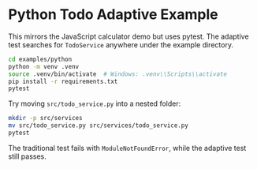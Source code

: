 # Python Todo Adaptive Example

This mirrors the JavaScript calculator demo but uses pytest. The adaptive test searches for `TodoService` anywhere under the example directory.

```bash
cd examples/python
python -m venv .venv
source .venv/bin/activate  # Windows: .venv\\Scripts\\activate
pip install -r requirements.txt
pytest
```

Try moving `src/todo_service.py` into a nested folder:

```bash
mkdir -p src/services
mv src/todo_service.py src/services/todo_service.py
pytest
```

The traditional test fails with `ModuleNotFoundError`, while the adaptive test still passes.
